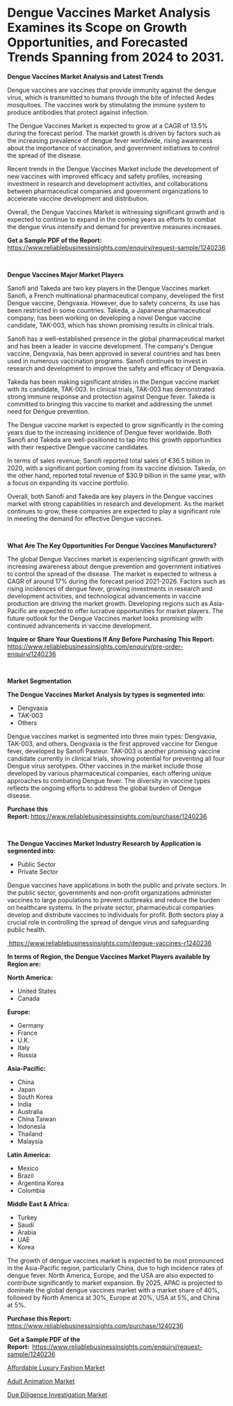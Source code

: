<p><h1>Dengue Vaccines Market Analysis Examines its Scope on Growth Opportunities, and Forecasted Trends Spanning from 2024 to 2031.</h1></p><p><strong>Dengue Vaccines Market Analysis and Latest Trends</strong></p>
<p><p>Dengue vaccines are vaccines that provide immunity against the dengue virus, which is transmitted to humans through the bite of infected Aedes mosquitoes. The vaccines work by stimulating the immune system to produce antibodies that protect against infection.</p><p>The Dengue Vaccines Market is expected to grow at a CAGR of 13.5% during the forecast period. The market growth is driven by factors such as the increasing prevalence of dengue fever worldwide, rising awareness about the importance of vaccination, and government initiatives to control the spread of the disease.</p><p>Recent trends in the Dengue Vaccines Market include the development of new vaccines with improved efficacy and safety profiles, increasing investment in research and development activities, and collaborations between pharmaceutical companies and government organizations to accelerate vaccine development and distribution.</p><p>Overall, the Dengue Vaccines Market is witnessing significant growth and is expected to continue to expand in the coming years as efforts to combat the dengue virus intensify and demand for preventive measures increases.</p></p>
<p><strong>Get a Sample PDF of the Report:&nbsp;</strong> <a href="https://www.reliablebusinessinsights.com/enquiry/request-sample/1240236">https://www.reliablebusinessinsights.com/enquiry/request-sample/1240236</a></p>
<p>&nbsp;</p>
<p><strong>Dengue Vaccines Major Market Players</strong></p>
<p><p>Sanofi and Takeda are two key players in the Dengue Vaccines market. Sanofi, a French multinational pharmaceutical company, developed the first Dengue vaccine, Dengvaxia. However, due to safety concerns, its use has been restricted in some countries. Takeda, a Japanese pharmaceutical company, has been working on developing a novel Dengue vaccine candidate, TAK-003, which has shown promising results in clinical trials.</p><p>Sanofi has a well-established presence in the global pharmaceutical market and has been a leader in vaccine development. The company's Dengue vaccine, Dengvaxia, has been approved in several countries and has been used in numerous vaccination programs. Sanofi continues to invest in research and development to improve the safety and efficacy of Dengvaxia.</p><p>Takeda has been making significant strides in the Dengue vaccine market with its candidate, TAK-003. In clinical trials, TAK-003 has demonstrated strong immune response and protection against Dengue fever. Takeda is committed to bringing this vaccine to market and addressing the unmet need for Dengue prevention.</p><p>The Dengue vaccine market is expected to grow significantly in the coming years due to the increasing incidence of Dengue fever worldwide. Both Sanofi and Takeda are well-positioned to tap into this growth opportunities with their respective Dengue vaccine candidates.</p><p>In terms of sales revenue, Sanofi reported total sales of €36.5 billion in 2020, with a significant portion coming from its vaccine division. Takeda, on the other hand, reported total revenue of $30.9 billion in the same year, with a focus on expanding its vaccine portfolio.</p><p>Overall, both Sanofi and Takeda are key players in the Dengue vaccines market with strong capabilities in research and development. As the market continues to grow, these companies are expected to play a significant role in meeting the demand for effective Dengue vaccines.</p></p>
<p>&nbsp;</p>
<p><strong>What Are The Key Opportunities For Dengue Vaccines Manufacturers?</strong></p>
<p><p>The global Dengue Vaccines market is experiencing significant growth with increasing awareness about dengue prevention and government initiatives to control the spread of the disease. The market is expected to witness a CAGR of around 17% during the forecast period 2021-2026. Factors such as rising incidences of dengue fever, growing investments in research and development activities, and technological advancements in vaccine production are driving the market growth. Developing regions such as Asia-Pacific are expected to offer lucrative opportunities for market players. The future outlook for the Dengue Vaccines market looks promising with continued advancements in vaccine development.</p></p>
<p><strong>Inquire or Share Your Questions If Any Before Purchasing This Report:</strong> <a href="https://www.reliablebusinessinsights.com/enquiry/pre-order-enquiry/1240236">https://www.reliablebusinessinsights.com/enquiry/pre-order-enquiry/1240236</a></p>
<p>&nbsp;</p>
<p><strong>Market Segmentation</strong></p>
<p><strong>The Dengue Vaccines Market Analysis by types is segmented into:</strong></p>
<p><ul><li>Dengvaxia</li><li>TAK-003</li><li>Others</li></ul></p>
<p><p>Dengue vaccines market is segmented into three main types: Dengvaxia, TAK-003, and others. Dengvaxia is the first approved vaccine for Dengue fever, developed by Sanofi Pasteur. TAK-003 is another promising vaccine candidate currently in clinical trials, showing potential for preventing all four Dengue virus serotypes. Other vaccines in the market include those developed by various pharmaceutical companies, each offering unique approaches to combating Dengue fever. The diversity in vaccine types reflects the ongoing efforts to address the global burden of Dengue disease.</p></p>
<p><strong>Purchase this Report:&nbsp;</strong><a href="https://www.reliablebusinessinsights.com/purchase/1240236">https://www.reliablebusinessinsights.com/purchase/1240236</a></p>
<p>&nbsp;</p>
<p><strong>The Dengue Vaccines Market Industry Research by Application is segmented into:</strong></p>
<p><ul><li>Public Sector</li><li>Private Sector</li></ul></p>
<p><p>Dengue vaccines have applications in both the public and private sectors. In the public sector, governments and non-profit organizations administer vaccines to large populations to prevent outbreaks and reduce the burden on healthcare systems. In the private sector, pharmaceutical companies develop and distribute vaccines to individuals for profit. Both sectors play a crucial role in controlling the spread of dengue virus and safeguarding public health.</p></p>
<p><a href="https://www.reliablebusinessinsights.com/dengue-vaccines-r1240236">&nbsp;https://www.reliablebusinessinsights.com/dengue-vaccines-r1240236</a></p>
<p><strong>In terms of Region, the Dengue Vaccines Market Players available by Region are:</strong></p>
<p>
    <p> <strong> North America: </strong>
        <ul>
            <li>United States</li>
            <li>Canada</li>
        </ul>
        </p> 
    <p> <strong> Europe: </strong>
        <ul>
            <li>Germany</li>
            <li>France</li>
            <li>U.K.</li>
            <li>Italy</li>
            <li>Russia</li>
        </ul>
        </p> 
    <p> <strong> Asia-Pacific: </strong>
        <ul>
            <li>China</li>
            <li>Japan</li>
            <li>South Korea</li>
            <li>India</li>
            <li>Australia</li>
            <li>China Taiwan</li>
            <li>Indonesia</li>
            <li>Thailand</li>
            <li>Malaysia</li>
        </ul>
        </p> 
    <p> <strong> Latin America: </strong>
        <ul>
            <li>Mexico</li>
            <li>Brazil</li>
            <li>Argentina Korea</li>
            <li>Colombia</li>
        </ul>
        </p> 
    <p> <strong> Middle East & Africa: </strong>
        <ul>
            <li>Turkey</li>
            <li>Saudi</li>
            <li>Arabia</li>
            <li>UAE</li>
            <li>Korea</li>
        </ul>
    </p>
    </p>
<p><p>The growth of dengue vaccines market is expected to be most pronounced in the Asia-Pacific region, particularly China, due to high incidence rates of dengue fever. North America, Europe, and the USA are also expected to contribute significantly to market expansion. By 2025, APAC is projected to dominate the global dengue vaccines market with a market share of 40%, followed by North America at 30%, Europe at 20%, USA at 5%, and China at 5%.</p></p>
<p><strong>Purchase this Report: </strong><a href="https://www.reliablebusinessinsights.com/purchase/1240236">https://www.reliablebusinessinsights.com/purchase/1240236</a></p>
<p>&nbsp;<strong>Get a Sample PDF of the Report:&nbsp;&nbsp;</strong><a href="https://www.reliablebusinessinsights.com/enquiry/request-sample/1240236">https://www.reliablebusinessinsights.com/enquiry/request-sample/1240236</a></p>
<p><strong></strong></p>
<p><p><a href="https://github.com/gcimaudf65/Market-Research-Report-List-1/blob/main/affordable-luxury-fashion-market.md">Affordable Luxury Fashion Market</a></p><p><a href="https://github.com/pennyaldbrittonh658/Market-Research-Report-List-1/blob/main/adult-animation-market.md">Adult Animation Market</a></p><p><a href="https://github.com/dmmanir420/Market-Research-Report-List-1/blob/main/due-diligence-investigation-market.md">Due Diligence Investigation Market</a></p></p>